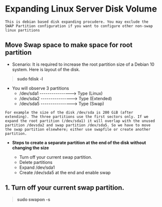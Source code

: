 # Expanding Linux Server Disk Volume

```
This is debian based disk expanding procudere. You may exclude the SWAP Partition configuration if you want to configure other non-swap linux partitions
```

## Move Swap space to make space for root partition

- Scenario: It is required to increase the root partition size of a Debian 10 system. Here
is layout of the disk.

> **sudo fdisk -l**

- You will observe 3 partitions
    - /dev/sda1 ----------------> Type (Linux)
    - /dev/sda2 ----------------> Type (Extended)
    - /dev/sda5 ----------------> Type (Swap)

```
For example the size of the disk /dev/sda is 200 GiB (after extending). The three partitions use the first sectors only. If we expand the root partition (/dev/sda1) it will overlap with the unused partition /devsda2 and swap partition /dev/sda5. So we have to move the swap partition elsewhere; either use swapfile or create another partition.
```

- **Steps to create a separate partition at the end of the disk without changing the size**

    - Turn off your current swap partition.
    - Delete partitions
    - Expand /dev/sda1
    - Create /dev/sda5 at the end and enable swap

## 1. Turn off your current swap partition.

> **sudo swapon -s**